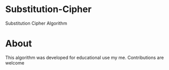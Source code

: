 # Substitution-Cipher
Substitution Cipher Algorithm

# About
This algorithm was developed for educational use my me.
Contributions are welcome
